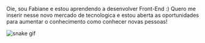 
Oie, sou Fabiane e estou aprendendo a desenvolver Front-End :)
Quero me inserir nesse novo mercado de tecnologica e estou aberta as oportunidades para aumentar o conhecimento como conhecer novas pessoas!

![snake gif](https://github.com/fabianedev/fabianedev/blob/output/github-contribution-grid-snake.svg)


